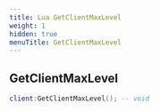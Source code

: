 ```yaml
---
title: Lua GetClientMaxLevel
weight: 1
hidden: true
menuTitle: GetClientMaxLevel
---
```

## GetClientMaxLevel
```lua
client:GetClientMaxLevel(); -- void
```